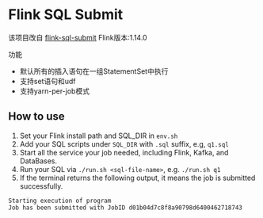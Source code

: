 # Flink SQL Submit
该项目改自 [flink-sql-submit](https://github.com/wuchong/flink-sql-submit)
Flink版本:1.14.0

功能
- 默认所有的插入语句在一组StatementSet中执行
- 支持set语句和udf
- 支持yarn-per-job模式

## How to use

1. Set your Flink install path and SQL_DIR in `env.sh`
2. Add your SQL scripts under `SQL_DIR` with `.sql` suffix, e.g, `q1.sql`
3. Start all the service your job needed, including Flink, Kafka, and DataBases.
3. Run your SQL via `./run.sh <sql-file-name>`, e.g. `./run.sh q1`
4. If the terminal returns the following output, it means the job is submitted successfully.

```
Starting execution of program
Job has been submitted with JobID d01b04d7c8f8a90798d6400462718743
```



